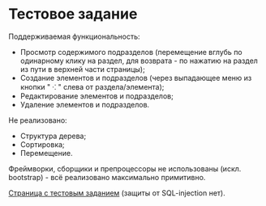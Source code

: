 Тестовое задание
======

Поддерживаемая функциональность:

 * Просмотр содержимого подразделов (перемещение вглубь по одинарному
            клику на раздел, для возврата - по нажатию на раздел из пути в верхней части страницы);
 * Создание элементов и подразделов (через выпадающее меню из кнопки " &#8278; " слева от раздела/элемента);
 * Редактирование элементов и подразделов;
 * Удаление элементов и подразделов.

Не реализовано:
 * Структура дерева;
 * Сортировка;
 * Перемещение.
 
Фреймворки, сборщики и препроцессоры не использованы (искл. bootstrap) - всё реализовано максимально примитивно.

[Страница с тестовым заданием](http://testtask.krasalp.ru/#) (защиты от SQL-injection нет).
